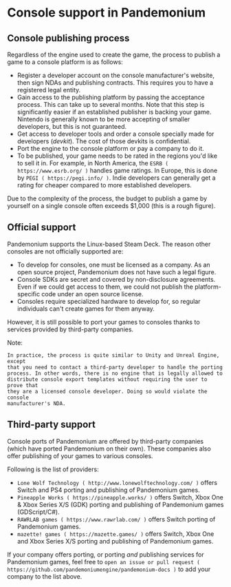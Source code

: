 

Console support in Pandemonium
========================

Console publishing process
--------------------------

Regardless of the engine used to create the game, the process to publish a game
to a console platform is as follows:

- Register a developer account on the console manufacturer's website, then sign
  NDAs and publishing contracts. This requires you to have a registered legal
  entity.
- Gain access to the publishing platform by passing the acceptance process. This
  can take up to several months. Note that this step is significantly easier if
  an established publisher is backing your game. Nintendo is generally known to
  be more accepting of smaller developers, but this is not guaranteed.
- Get access to developer tools and order a console specially made for
  developers (*devkit*). The cost of those devkits is confidential.
- Port the engine to the console platform or pay a company to do it.
- To be published, your game needs to be rated in the regions you'd like to sell
  it in. For example, in North America, the `ESRB ( https://www.esrb.org/ )`
  handles game ratings. In Europe, this is done by
  `PEGI ( https://pegi.info/ )`. Indie developers can generally get a rating
  for cheaper compared to more established developers.

Due to the complexity of the process, the budget to publish a game by yourself on a
single console often exceeds $1,000 (this is a rough figure).

Official support
----------------

Pandemonium supports the Linux-based Steam Deck. The reason other consoles are not
officially supported are:

- To develop for consoles, one must be licensed as a company.
  As an open source project, Pandemonium does not have such a legal figure.
- Console SDKs are secret and covered by non-disclosure agreements.
  Even if we could get access to them, we could not publish
  the platform-specific code under an open source license.
- Consoles require specialized hardware to develop for, so regular individuals
  can't create games for them anyway.

However, it is still possible to port your games to consoles thanks to services
provided by third-party companies.

Note:


    In practice, the process is quite similar to Unity and Unreal Engine, except
    that you need to contact a third-party developer to handle the porting
    process. In other words, there is no engine that is legally allowed to
    distribute console export templates without requiring the user to prove that
    they are a licensed console developer. Doing so would violate the console
    manufacturer's NDA.

Third-party support
-------------------

Console ports of Pandemonium are offered by third-party companies (which have
ported Pandemonium on their own). These companies also offer publishing of
your games to various consoles.

Following is the list of providers:

- `Lone Wolf Technology ( http://www.lonewolftechnology.com/ )` offers
  Switch and PS4 porting and publishing of Pandemonium games.
- `Pineapple Works ( https://pineapple.works/ )` offers
  Switch, Xbox One & Xbox Series X/S (GDK) porting and publishing of Pandemonium games (GDScript/C#).
- `RAWRLAB games ( https://www.rawrlab.com/ )` offers
  Switch porting of Pandemonium games.
- `mazette! games ( https://mazette.games/ )` offers
  Switch, Xbox One and Xbox Series X/S porting and publishing of Pandemonium games.

If your company offers porting, or porting *and* publishing services for Pandemonium games,
feel free to
`open an issue or pull request ( https://github.com/pandemoniumengine/pandemonium-docs )`
to add your company to the list above.
